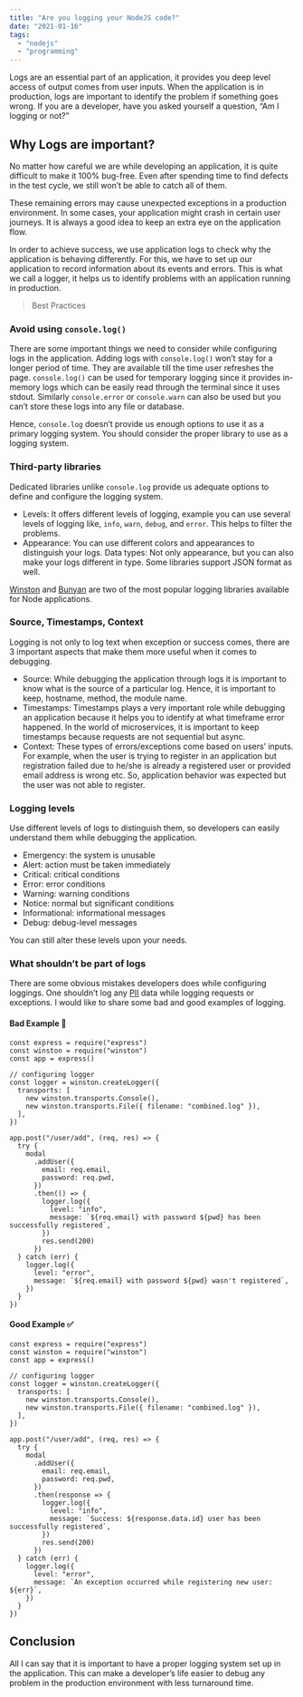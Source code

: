```yaml
---
title: "Are you logging your NodeJS code?"
date: "2021-01-16"
tags:
  - "nodejs"
  - "programming"
---
```


Logs are an essential part of an application, it provides you deep level access of output comes from user inputs. When the application is in production, logs are important to identify the problem if something goes wrong. If you are a developer, have you asked yourself a question, “Am I logging or not?”

## Why Logs are important?

No matter how careful we are while developing an application, it is quite difficult to make it 100% bug-free. Even after spending time to find defects in the test cycle, we still won’t be able to catch all of them.

These remaining errors may cause unexpected exceptions in a production environment. In some cases, your application might crash in certain user journeys. It is always a good idea to keep an extra eye on the application flow.

In order to achieve success, we use application logs to check why the application is behaving differently. For this, we have to set up our application to record information about its events and errors. This is what we call a logger, it helps us to identify problems with an application running in production.

> Best Practices

### Avoid using `console.log()`

There are some important things we need to consider while configuring logs in the application. Adding logs with `console.log()` won’t stay for a longer period of time. They are available till the time user refreshes the page. `console.log()` can be used for temporary logging since it provides in-memory logs which can be easily read through the terminal since it uses stdout. Similarly `console.error` or `console.warn` can also be used but you can’t store these logs into any file or database.

Hence, `console.log` doesn’t provide us enough options to use it as a primary logging system. You should consider the proper library to use as a logging system.

### Third-party libraries

Dedicated libraries unlike `console.log` provide us adequate options to define and configure the logging system.

- Levels: It offers different levels of logging, example you can use several levels of logging like, `info`, `warn`, `debug`, and `error`. This helps to filter the problems.
- Appearance: You can use different colors and appearances to distinguish your logs. Data types: Not only appearance, but you can also make your logs different in type. Some libraries support JSON format as well.

[Winston](https://www.npmjs.com/package/winston) and [Bunyan](https://www.npmjs.com/package/bunyan) are two of the most popular logging libraries available for Node applications.

### Source, Timestamps, Context

Logging is not only to log text when exception or success comes, there are 3 important aspects that make them more useful when it comes to debugging.

- Source: While debugging the application through logs it is important to know what is the source of a particular log. Hence, it is important to keep, hostname, method, the module name.
- Timestamps: Timestamps plays a very important role while debugging an application because it helps you to identify at what timeframe error happened. In the world of microservices, it is important to keep timestamps because requests are not sequential but async.
- Context: These types of errors/exceptions come based on users’ inputs. For example, when the user is trying to register in an application but registration failed due to he/she is already a registered user or provided email address is wrong etc. So, application behavior was expected but the user was not able to register.

### Logging levels

Use different levels of logs to distinguish them, so developers can easily understand them while debugging the application.

- Emergency: the system is unusable
- Alert: action must be taken immediately
- Critical: critical conditions
- Error: error conditions
- Warning: warning conditions
- Notice: normal but significant conditions
- Informational: informational messages
- Debug: debug-level messages

You can still alter these levels upon your needs.

### What shouldn’t be part of logs

There are some obvious mistakes developers does while configuring loggings. One shouldn’t log any [PII](https://en.wikipedia.org/wiki/Personal_data) data while logging requests or exceptions. I would like to share some bad and good examples of logging.

#### Bad Example 🚫

```
const express = require("express")
const winston = require("winston")
const app = express()

// configuring logger
const logger = winston.createLogger({
  transports: [
    new winston.transports.Console(),
    new winston.transports.File({ filename: "combined.log" }),
  ],
})

app.post("/user/add", (req, res) => {
  try {
    modal
      .addUser({
        email: req.email,
        password: req.pwd,
      })
      .then(() => {
        logger.log({
          level: "info",
          message: `${req.email} with password ${pwd} has been successfully registered`,
        })
        res.send(200)
      })
  } catch (err) {
    logger.log({
      level: "error",
      message: `${req.email} with password ${pwd} wasn't registered`,
    })
  }
})
```

#### Good Example ✅

```
const express = require("express")
const winston = require("winston")
const app = express()

// configuring logger
const logger = winston.createLogger({
  transports: [
    new winston.transports.Console(),
    new winston.transports.File({ filename: "combined.log" }),
  ],
})

app.post("/user/add", (req, res) => {
  try {
    modal
      .addUser({
        email: req.email,
        password: req.pwd,
      })
      .then(response => {
        logger.log({
          level: "info",
          message: `Success: ${response.data.id} user has been successfully registered`,
        })
        res.send(200)
      })
  } catch (err) {
    logger.log({
      level: "error",
      message: `An exception occurred while registering new user: ${err}`,
    })
  }
})
```

## Conclusion

All I can say that it is important to have a proper logging system set up in the application. This can make a developer’s life easier to debug any problem in the production environment with less turnaround time.
